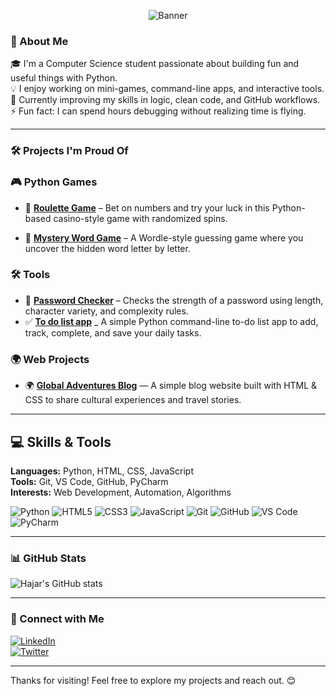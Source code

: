 <p align="center">
  <img src="https://i.imgur.com/NZUP7ti.png" alt="Banner" /> </p>

### 👋 About Me

🎓 I'm a Computer Science student passionate about building fun and useful things with Python.  
💡 I enjoy working on mini-games, command-line apps, and interactive tools.  
🌱 Currently improving my skills in logic, clean code, and GitHub workflows.  
⚡ Fun fact: I can spend hours debugging without realizing time is flying.

---

### 🛠 Projects I'm Proud Of
### 🎮 Python Games
- 🎲 **[Roulette Game](https://github.com/Hajar1010/roulette-game)** – Bet on numbers and try your luck in this Python-based casino-style game with randomized spins.

- 🧠 **[Mystery Word Game](https://github.com/Hajar1010/guess-the-word)** – A Wordle-style guessing game where you uncover the hidden word letter by letter.

### 🛠️ Tools 
- 🔐 **[Password Checker](https://github.com/Hajar1010/password-checker)** – Checks the strength of a password using length, character variety, and complexity rules.
- ✅ **[To do list app](https://github.com/Hajar1010/to-do-list)** _ A simple Python command-line to-do list app to add, track, complete, and save your daily tasks.

### 🌍 Web Projects 
- 🌍 **[Global Adventures Blog](https://github.com/hajar1010/global-adventures-blog)** — A simple blog website built with HTML & CSS to share cultural experiences and travel stories. 


---

## 💻 Skills & Tools

**Languages:** Python, HTML, CSS, JavaScript  
**Tools:** Git, VS Code, GitHub, PyCharm  
**Interests:** Web Development, Automation, Algorithms  

![Python](https://img.shields.io/badge/Python-3776AB?style=for-the-badge&logo=python&logoColor=white)
![HTML5](https://img.shields.io/badge/HTML5-E34F26?style=for-the-badge&logo=html5&logoColor=white)
![CSS3](https://img.shields.io/badge/CSS3-1572B6?style=for-the-badge&logo=css3&logoColor=white)
![JavaScript](https://img.shields.io/badge/JavaScript-F7DF1E?style=for-the-badge&logo=javascript&logoColor=black)
![Git](https://img.shields.io/badge/Git-F05032?style=for-the-badge&logo=git&logoColor=white)
![GitHub](https://img.shields.io/badge/GitHub-181717?style=for-the-badge&logo=github&logoColor=white)
![VS Code](https://img.shields.io/badge/VS%20Code-007ACC?style=for-the-badge&logo=visual-studio-code&logoColor=white)
![PyCharm](https://img.shields.io/badge/PyCharm-000000?style=for-the-badge&logo=pycharm&logoColor=white)

---

### 📊 GitHub Stats

![Hajar's GitHub stats](https://github-readme-stats.vercel.app/api?username=Hajar1010&show_icons=true&theme=radical)

---

### 🤝 Connect with Me

[![LinkedIn](https://img.shields.io/badge/LinkedIn-blue?logo=linkedin&style=flat-square)](https://www.linkedin.com/in/hajaressalihi/)  
[![Twitter](https://img.shields.io/badge/Twitter-1DA1F2?logo=twitter&style=flat-square)](https://twitter.com/hajar1010)  

---

Thanks for visiting! Feel free to explore my projects and reach out. 😊

